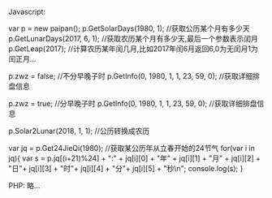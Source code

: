 Javascript:

var p = new paipan();
p.GetSolarDays(1980, 1); //获取公历某个月有多少天
p.GetLunarDays(2017, 6, 1); //获取农历某个月有多少天,最后一个参数表示闰月
p.GetLeap(2017); //计算农历某年闰几月,比如2017年闰6月返回6,0为无闰月1为闰正月...

p.zwz = false; //不分早晚子时
p.GetInfo(0, 1980, 1, 1, 23, 59, 0); //获取详细排盘信息

p.zwz = true; //分早晚子时
p.GetInfo(0, 1980, 1, 1, 23, 59, 0); //获取详细排盘信息

p.Solar2Lunar(2018, 1, 1); //公历转换成农历


var jq = p.Get24JieQi(1980); //获取某公历年从立春开始的24节气
for(var i in jq){
	var s = p.jq[(i+21)%24] + ":" + jq[i][0] + "年" + jq[i][1] + "月" + jq[i][2] + "日"+ jq[i][3] + "时"+ jq[i][4] + "分"+ jq[i][5] + "秒\n";
	console.log(s);
}

PHP:
略...